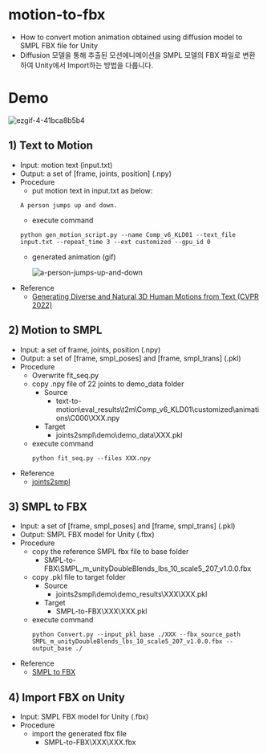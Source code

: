 # motion-to-fbx
 - How to convert motion animation obtained using diffusion model to SMPL FBX file for Unity
 - Diffusion 모델을 통해 추출된 모션에니메이션을 SMPL 모델의 FBX 파일로 변환하여 Unity에서 Import하는 방법을 다룹니다.

# Demo

![ezgif-4-41bca8b5b4](https://user-images.githubusercontent.com/18140805/209769258-648ac671-ed50-46b1-a99b-b992e5ed7641.gif)

## 1) Text to Motion
- Input: motion text (input.txt)
- Output: a set of [frame, joints, position] (.npy) 
- Procedure
  - put motion text in input.txt as below:
  ```
  A person jumps up and down.
  ```
  - execute command
  ```
  python gen_motion_script.py --name Comp_v6_KLD01 --text_file input.txt --repeat_time 3 --ext customized --gpu_id 0
  ```
  - generated animation (gif)

    ![a-person-jumps-up-and-down](https://user-images.githubusercontent.com/18140805/209764875-ba34c14d-d229-4f77-9273-417d01eed714.gif)
- Reference
  - [Generating Diverse and Natural 3D Human Motions from Text (CVPR 2022)](https://github.com/EricGuo5513/text-to-motion)

## 2) Motion to SMPL

- Input: a set of frame, joints, position (.npy)
- Output: a set of [frame, smpl_poses] and [frame, smpl_trans] (.pkl)
- Procedure
  - Overwrite fit_seq.py
  - copy .npy file of 22 joints to demo_data folder 
    - Source
      - text-to-motion\eval_results\t2m\Comp_v6_KLD01\customized\animations\C000\XXX.npy
    - Target
      - joints2smpl\demo\demo_data\XXX.pkl
  - execute command
     ```
     python fit_seq.py --files XXX.npy
     ```
- Reference
  - [joints2smpl](https://github.com/wangsen1312/joints2smpl)

## 3) SMPL to FBX
- Input: a set of [frame, smpl_poses] and [frame, smpl_trans] (.pkl)
- Output: SMPL FBX model for Unity (.fbx)
- Procedure
  - copy the reference SMPL fbx file to base folder
    - SMPL-to-FBX\SMPL_m_unityDoubleBlends_lbs_10_scale5_207_v1.0.0.fbx 
  - copy .pkl file to target folder
    - Source
      - joints2smpl\demo\demo_results\XXX\XXX.pkl
    - Target
      - SMPL-to-FBX\XXX\XXX.pkl
  - execute command
     ```
     python Convert.py --input_pkl_base ./XXX --fbx_source_path SMPL_m_unityDoubleBlends_lbs_10_scale5_207_v1.0.0.fbx --output_base ./
     ```
- Reference
  - [SMPL to FBX](https://github.com/softcat477/SMPL-to-FBX)

## 4) Import FBX on Unity
- Input: SMPL FBX model for Unity (.fbx)
- Procedure
  - import the generated fbx file
    - SMPL-to-FBX\XXX\XXX.fbx
